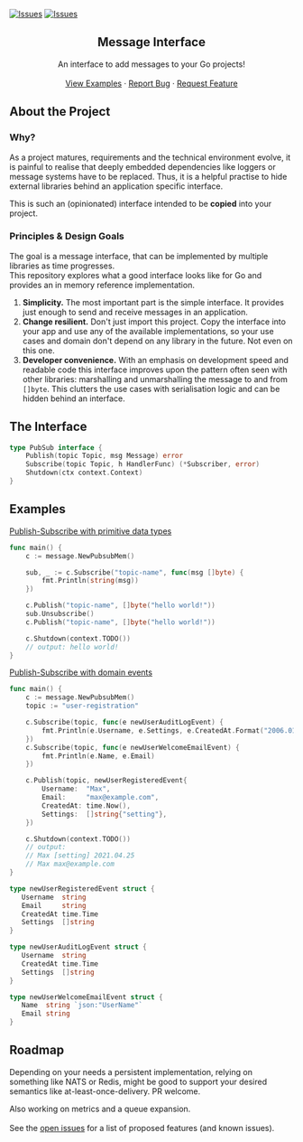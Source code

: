
[![Issues][issues-shield]][issues-url]
[![Issues][stars-shield]][stars-url]




<p align="center">
  <h2 align="center">Message Interface</h2>

  <p align="center">
    An interface to add messages to your Go projects!
    <br />
    <br />
    <a href="https://github.com/HTechHQ/message#examples">View Examples</a>
    ·
    <a href="https://github.com/HTechHQ/message/issues">Report Bug</a>
    ·
    <a href="https://github.com/HTechHQ/message/issues">Request Feature</a>
  </p>
</p>




## About the Project
### Why?
As a project matures, requirements and the technical 
environment evolve, it is painful to realise that deeply embedded
dependencies like loggers or message systems have to be replaced.
Thus, it is a helpful practise to hide external libraries behind an
application specific interface.

This is such an (opinionated) interface intended to be **copied**
into your project.

### Principles & Design Goals
The goal is a message interface, that can be implemented by multiple libraries
as time progresses.\
This repository explores what a good interface looks like for Go and
provides an in memory reference implementation.

1. **Simplicity.**
   The most important part is the simple interface. It provides just enough
   to send and receive messages in an application.
1. **Change resilient.**
   Don't just import this project. 
   Copy the interface into your app and use any of the 
   available implementations, so your use cases and domain don't depend on any
   library in the future. Not even on this one.
1. **Developer convenience.**
   With an emphasis on development speed and readable code 
   this interface improves upon the pattern often seen with other libraries:
   marshalling and unmarshalling the message to and from `[]byte`.
   This clutters the use cases with serialisation logic 
   and can be hidden behind an interface.




## The Interface
```go
type PubSub interface {
	Publish(topic Topic, msg Message) error
	Subscribe(topic Topic, h HandlerFunc) (*Subscriber, error)
	Shutdown(ctx context.Context)
}
```




## Examples
[Publish-Subscribe with primitive data types](examples/pubsub-primitive/main.go)
```go
func main() {
    c := message.NewPubsubMem()

    sub, _ := c.Subscribe("topic-name", func(msg []byte) {
        fmt.Println(string(msg))
    })

    c.Publish("topic-name", []byte("hello world!"))
    sub.Unsubscribe()
    c.Publish("topic-name", []byte("hello world!"))

    c.Shutdown(context.TODO())
    // output: hello world!
}
```


[Publish-Subscribe with domain events](examples/pubsub-events/main.go)
```go
func main() {
	c := message.NewPubsubMem()
	topic := "user-registration"

	c.Subscribe(topic, func(e newUserAuditLogEvent) {
		fmt.Println(e.Username, e.Settings, e.CreatedAt.Format("2006.01.02"))
	})
	c.Subscribe(topic, func(e newUserWelcomeEmailEvent) {
		fmt.Println(e.Name, e.Email)
	})

	c.Publish(topic, newUserRegisteredEvent{
		Username:  "Max",
		Email:     "max@example.com",
		CreatedAt: time.Now(),
		Settings:  []string{"setting"},
	})

	c.Shutdown(context.TODO())
	// output:
	// Max [setting] 2021.04.25
	// Max max@example.com
}

type newUserRegisteredEvent struct {
   Username  string
   Email     string
   CreatedAt time.Time
   Settings  []string
}

type newUserAuditLogEvent struct {
   Username  string
   CreatedAt time.Time
   Settings  []string
}

type newUserWelcomeEmailEvent struct {
   Name  string `json:"UserName"`
   Email string
}
```




## Roadmap
Depending on your needs a persistent implementation, relying on something like
NATS or Redis, might be good to support your desired semantics 
like at-least-once-delivery. PR welcome.

Also working on metrics and a queue expansion.
\
\
See the [open issues](https://github.com/HTechHQ/message/issues) for a list of proposed features (and known issues).




<!-- MARKDOWN LINKS & IMAGES -->
[issues-shield]: https://img.shields.io/github/issues/HTechHQ/message?style=flat-square&logo=appveyor
[issues-url]: https://github.com/HTechHQ/message/issues
[stars-shield]: https://img.shields.io/github/stars/HTechHQ/message?style=flat-square&logo=appveyor
[stars-url]: https://github.com/HTechHQ/message/stargazers
